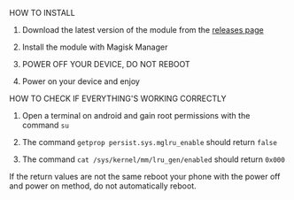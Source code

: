 HOW TO INSTALL

1. Download the latest version of the module from the [releases page](https://github.com/LukeSkyD/NP1-MGLRU-FIX/releases/tag/release)

2. Install the module with Magisk Manager

3. POWER OFF YOUR DEVICE, DO NOT REBOOT

4. Power on your device and enjoy

HOW TO CHECK IF EVERYTHING'S WORKING CORRECTLY

1. Open a terminal on android and gain root permissions with the command
```su```

2. The command ```getprop persist.sys.mglru_enable``` should return ```false```

3. The command ```cat /sys/kernel/mm/lru_gen/enabled``` should return ```0x000```

If the return values are not the same reboot your phone with the power off and power on method, do not automatically reboot.

